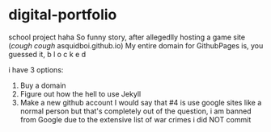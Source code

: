 # digital-portfolio
school project haha
So funny story, after allegedlly hosting a game site (*cough cough* asquidboi.github.io) My entire domain for GithubPages is, you guessed it, b l o c k e d

i have 3 options: 

1. Buy a domain
2. Figure out how the hell to use Jekyll
3. Make a new github account
I would say that #4 is use google sites like a normal person but that's completely out of the question, i am banned from Google due to the extensive list of war crimes i did NOT commit
